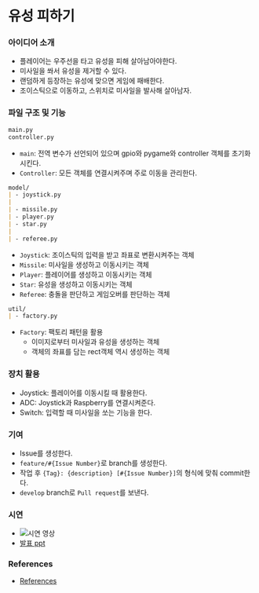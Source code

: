 # 유성 피하기

### 아이디어 소개

- 플레이어는 우주선을 타고 유성을 피해 살아남아야한다.
- 미사일을 쏴서 유성을 제거할 수 있다.
- 랜덤하게 등장하는 유성에 맞으면 게임에 패배한다.
- 조이스틱으로 이동하고, 스위치로 미사일을 발사해 살아남자.

### 파일 구조 및 기능

```markdown
main.py
controller.py
```
- `main`: 전역 변수가 선언되어 있으며 gpio와 pygame와 controller 객체를 초기화시킨다.
- `Controller`: 모든 객체를 연결시켜주며 주로 이동을 관리한다.

```markdown
model/
| - joystick.py
|
| - missile.py
| - player.py
| - star.py
|
| - referee.py
```

- `Joystick`: 조이스틱의 입력을 받고 좌표로 변환시켜주는 객체
- `Missile`: 미사일을 생성하고 이동시키는 객체
- `Player`: 플레이어를 생성하고 이동시키는 객체
- `Star`: 유성을 생성하고 이동시키는 객체
- `Referee`: 충돌을 판단하고 게임오버를 판단하는 객체

```markdown
util/
| - factory.py
```
- `Factory`: 팩토리 패턴을 활용
    - 이미지로부터 미사일과 유성을 생성하는 객체
    - 객체의 좌표를 담는 rect객체 역시 생성하는 객체

### 장치 활용

- Joystick: 플레이어를 이동시킬 때 활용한다.
- ADC: Joystick과 Raspberry를 연결시켜준다.
- Switch: 입력할 때 미사일을 쏘는 기능을 한다.

### 기여

- Issue를 생성한다.
- `feature/#{Issue Number}`로 branch를 생성한다.
- 작업 후 `{Tag}: {description} [#{Issue Number}]`의 형식에 맞춰 commit한다.
- `develop` branch로 `Pull request`를 보낸다.

### 시연

- ![시연 영상]()
- [발표 ppt]()

### References

- [References](https://github.com/Cha-Ji/raspberry-term-project/issues/5)
 
